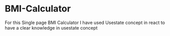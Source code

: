 # BMI-Calculator


For this Single page BMI Calculator I have used Usestate concept in react to have a clear knowledge in usestate concept
